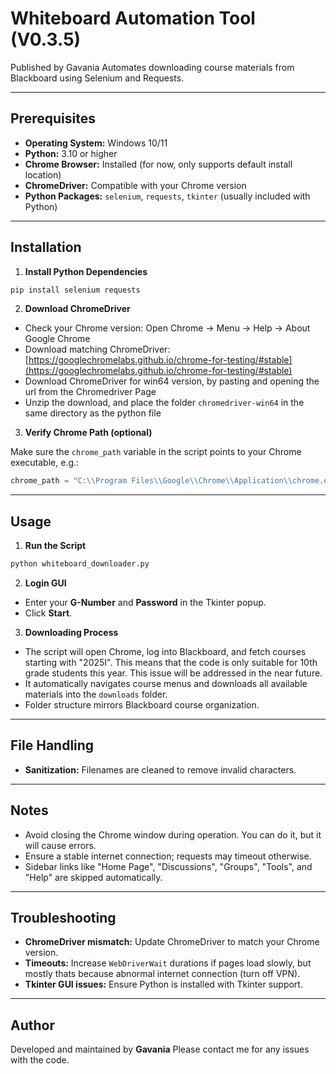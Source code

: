 # Whiteboard Automation Tool (V0.3.5)

Published by Gavania
Automates downloading course materials from Blackboard using Selenium and Requests.

---

## Prerequisites

- **Operating System:** Windows 10/11
- **Python:** 3.10 or higher
- **Chrome Browser:** Installed (for now, only supports default install location)
- **ChromeDriver:** Compatible with your Chrome version
- **Python Packages:** `selenium`, `requests`, `tkinter` (usually included with Python)

---

## Installation

1. **Install Python Dependencies**

```bash
pip install selenium requests
```

2. **Download ChromeDriver**

* Check your Chrome version:
  Open Chrome → Menu → Help → About Google Chrome
* Download matching ChromeDriver: [https://googlechromelabs.github.io/chrome-for-testing/#stable](https://googlechromelabs.github.io/chrome-for-testing/#stable)
* Download ChromeDriver for win64 version, by pasting and opening the url from the Chromedriver Page
* Unzip the download, and place the folder `chromedriver-win64` in the same directory as the python file

3. **Verify Chrome Path (optional)**

Make sure the `chrome_path` variable in the script points to your Chrome executable, e.g.:

```python
chrome_path = "C:\\Program Files\\Google\\Chrome\\Application\\chrome.exe"
```

---

## Usage

1. **Run the Script**

```bash
python whiteboard_downloader.py
```

2. **Login GUI**

* Enter your **G-Number** and **Password** in the Tkinter popup.
* Click **Start**.

3. **Downloading Process**

* The script will open Chrome, log into Blackboard, and fetch courses starting with "2025I". This means that the code is only suitable for 10th grade students this year. This issue will be addressed in the near future.
* It automatically navigates course menus and downloads all available materials into the `downloads` folder.
* Folder structure mirrors Blackboard course organization.

---

## File Handling

* **Sanitization:** Filenames are cleaned to remove invalid characters.

---

## Notes

* Avoid closing the Chrome window during operation. You can do it, but it will cause errors.
* Ensure a stable internet connection; requests may timeout otherwise.
* Sidebar links like "Home Page", "Discussions", "Groups", "Tools", and "Help" are skipped automatically.

---

## Troubleshooting

* **ChromeDriver mismatch:** Update ChromeDriver to match your Chrome version.
* **Timeouts:** Increase `WebDriverWait` durations if pages load slowly, but mostly thats because abnormal internet connection (turn off VPN).
* **Tkinter GUI issues:** Ensure Python is installed with Tkinter support.

---

## Author

Developed and maintained by **Gavania**
Please contact me for any issues with the code.

```
```
